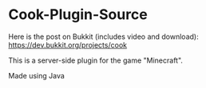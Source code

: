Cook-Plugin-Source
==================

Here is the post on Bukkit (includes video and download):
https://dev.bukkit.org/projects/cook

This is a server-side plugin for the game "Minecraft".

Made using Java
